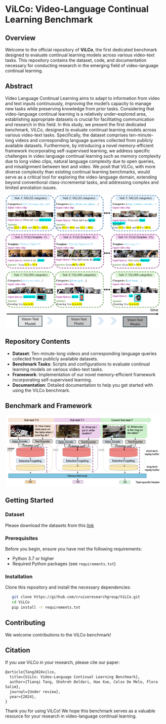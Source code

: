 # ViLCo: Video-Language Continual Learning Benchmark

## Overview

Welcome to the official repository of **ViLCo**, the first dedicated benchmark designed to evaluate continual learning models across various video-text tasks. This repository contains the dataset, code, and documentation necessary for conducting research in the emerging field of video-language continual learning.

## Abstract

Video Language Continual Learning aims to adapt to information from video and text inputs continuously, improving the model’s capacity to manage new tasks while preserving knowledge from prior tasks. Considering that video-language continual learning is a relatively under-explored area, establishing appropriate datasets is crucial for facilitating communication and research in this field. In this study, we present the first dedicated benchmark, ViLCo, designed to evaluate continual learning models across various video-text tasks. Specifically, the dataset comprises ten-minute-long videos and corresponding language queries collected from publicly available datasets. Furthermore, by introducing a novel memory-efficient framework incorporating self-supervised learning, we address specific challenges in video language continual learning such as memory complexity due to long video clips, natural language complexity due to open queries, and misalignment between text and video. We posit that ViLCo, with more diverse complexity than existing continual learning benchmarks, would serve as a critical tool for exploring the video-language domain, extending beyond conventional class-incremental tasks, and addressing complex and limited annotation issues.

![cl_tasks](./Figures/cl_tasks.png)

## Repository Contents

- **Dataset**: Ten-minute-long videos and corresponding language queries collected from publicly available datasets.
- **Benchmark Tasks**: Scripts and configurations to evaluate continual learning models on various video-text tasks.
- **Framework**: Implementation of our novel memory-efficient framework incorporating self-supervised learning.
- **Documentation**: Detailed documentation to help you get started with using the ViLCo benchmark.

## Benchmark and Framework
![framework](./Figures/framework.png)


## Getting Started

### Dataset
Please download the datasets from this [link](https://zenodo.org)

### Prerequisites

Before you begin, ensure you have met the following requirements:

- Python 3.7 or higher
- Required Python packages (see `requirements.txt`)

### Installation

Clone this repository and install the necessary dependencies:

```bash
   git clone https://github.com/cruiseresearchgroup/ViLCo.git
   cd ViLCo
   pip install -r requirements.txt
```


## Contributing
We welcome contributions to the ViLCo benchmark! 

## Citation
If you use ViLCo in your research, please cite our paper:
```
@article{Tang2024vilco,
  title={ViLCo: Video-Language Continual Learning Benchmark},
  author={Tianqi Tang, Shohreh Deldari, Hao Xue, Celso De Melo, Flora Salim},
  journal={Under review},
  year={2024},
}
```

Thank you for using ViLCo! We hope this benchmark serves as a valuable resource for your research in video-language continual learning.


